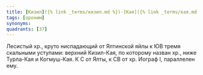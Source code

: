 ```yaml
---
title: [Кизил]({% link _terms/кизил.md %})-[Кая]({% link _terms/кая.md %}) I
tags: [ороним]
synonyms:
quadrants: [З7]
---
```


Лесистый хр., круто ниспадающий от Ялтинской яйлы к ЮВ тремя скальными уступами:
верхний Кизил-Кая, по которому назван хр., ниже Турла-Кая и Когмуш-Кая. К С от
Ялты, к СВ от хр. Иограф I, параллелен ему.
